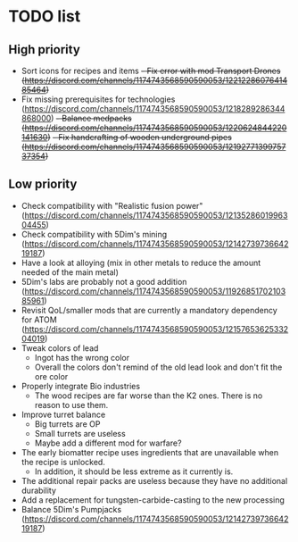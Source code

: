 # TODO list

## High priority

- Sort icons for recipes and items
~~- Fix error with mod Transport Drones (https://discord.com/channels/1174743568590590053/1221228607641485464)~~
- Fix missing prerequisites for technologies (https://discord.com/channels/1174743568590590053/1218289286344868000)
~~- Balance medpacks (https://discord.com/channels/1174743568590590053/1220624844220141630)~~
~~- Fix handcrafting of wooden underground pipes (https://discord.com/channels/1174743568590590053/1219277139975737354)~~

## Low priority

- Check compatibility with "Realistic fusion
  power" (https://discord.com/channels/1174743568590590053/1213528601996304455)
- Check compatibility with 5Dim's mining (https://discord.com/channels/1174743568590590053/1214273973664219187)
- Have a look at alloying (mix in other metals to reduce the amount needed of the main metal)
- 5Dim's labs are probably not a good addition (https://discord.com/channels/1174743568590590053/1192685170210385961)
- Revisit QoL/smaller mods that are currently a mandatory dependency for
  ATOM (https://discord.com/channels/1174743568590590053/1215765362533204019)
- Tweak colors of lead
    - Ingot has the wrong color
    - Overall the colors don't remind of the old lead look and don't fit the ore color
- Properly integrate Bio industries
    - The wood recipes are far worse than the K2 ones. There is no reason to use them.
- Improve turret balance
    - Big turrets are OP
    - Small turrets are useless
    - Maybe add a different mod for warfare?
- The early biomatter recipe uses ingredients that are unavailable when the recipe is unlocked.
    - In addition, it should be less extreme as it currently is.
- The additional repair packs are useless because they have no additional durability
- Add a replacement for tungsten-carbide-casting to the new processing
- Balance 5Dim's Pumpjacks (https://discord.com/channels/1174743568590590053/1214273973664219187)